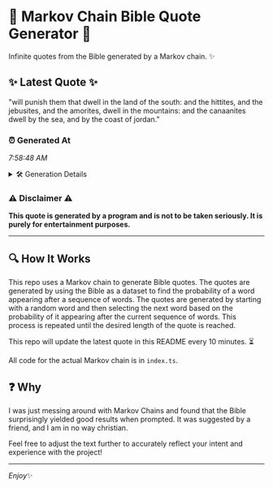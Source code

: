 # 📖 Markov Chain Bible Quote Generator 📖

Infinite quotes from the Bible generated by a Markov chain. ✨

## ✨ Latest Quote ✨
"will punish them that dwell in the land of the south: and the hittites, and the jebusites, and the amorites, dwell in the mountains: and the canaanites dwell by the sea, and by the coast of jordan."

### ⏰ Generated At
*7:58:48 AM*

<details>
    <summary>🛠️ Generation Details</summary>
    <p>
        <strong>🌱 Seed:</strong> will<br>
        <strong>🔄 Iterations:</strong> 36<br>
        <strong>📜 Context History:</strong><br>[ will ]: punish<br>[ will, punish ]: them<br>[ will, punish, them ]: that<br>[ will, punish, them, that ]: dwell<br>[ will, punish, them, that, dwell ]: in<br>[ will, punish, them, that, dwell, in ]: the<br>[ punish, them, that, dwell, in, the ]: land<br>[ them, that, dwell, in, the, land ]: of<br>[ that, dwell, in, the, land, of ]: the<br>[ dwell, in, the, land, of, the ]: south:<br>[ in, the, land, of, the, south: ]: and<br>[ the, land, of, the, south:, and ]: the<br>[ land, of, the, south:, and, the ]: hittites,<br>[ of, the, south:, and, the, hittites, ]: and<br>[ the, south:, and, the, hittites,, and ]: the<br>[ south:, and, the, hittites,, and, the ]: jebusites,<br>[ and, the, hittites,, and, the, jebusites, ]: and<br>[ the, hittites,, and, the, jebusites,, and ]: the<br>[ hittites,, and, the, jebusites,, and, the ]: amorites,<br>[ and, the, jebusites,, and, the, amorites, ]: dwell<br>[ the, jebusites,, and, the, amorites,, dwell ]: in<br>[ jebusites,, and, the, amorites,, dwell, in ]: the<br>[ and, the, amorites,, dwell, in, the ]: mountains:<br>[ the, amorites,, dwell, in, the, mountains: ]: and<br>[ amorites,, dwell, in, the, mountains:, and ]: the<br>[ dwell, in, the, mountains:, and, the ]: canaanites<br>[ in, the, mountains:, and, the, canaanites ]: dwell<br>[ the, mountains:, and, the, canaanites, dwell ]: by<br>[ mountains:, and, the, canaanites, dwell, by ]: the<br>[ and, the, canaanites, dwell, by, the ]: sea,<br>[ the, canaanites, dwell, by, the, sea, ]: and<br>[ canaanites, dwell, by, the, sea,, and ]: by<br>[ dwell, by, the, sea,, and, by ]: the<br>[ by, the, sea,, and, by, the ]: coast<br>[ the, sea,, and, by, the, coast ]: of<br>[ sea,, and, by, the, coast, of ]: jordan.<br>
    </p>
</details>

### ⚠️ Disclaimer ⚠️
**This quote is generated by a program and is not to be taken seriously. It is purely for entertainment purposes.**

---

## 🔍 How It Works

This repo uses a Markov chain to generate Bible quotes. The quotes are generated by using the Bible as a dataset to find the probability of a word appearing after a sequence of words. The quotes are generated by starting with a random word and then selecting the next word based on the probability of it appearing after the current sequence of words. This process is repeated until the desired length of the quote is reached.

This repo will update the latest quote in this README every 10 minutes. ⏳

All code for the actual Markov chain is in `index.ts`.

## ❓ Why

I was just messing around with Markov Chains and found that the Bible surprisingly yielded good results when prompted. 
It was suggested by a friend, and I am in no way christian.

Feel free to adjust the text further to accurately reflect your intent and experience with the project!

---

*Enjoy*✨
